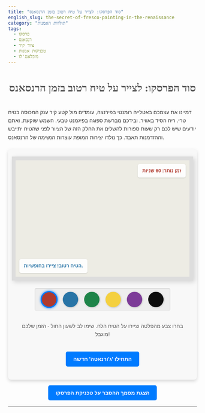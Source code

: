 ```yaml
---
title: "סוד הפרסקו: לצייר על טיח רטוב בזמן הרנסאנס"
english_slug: the-secret-of-fresco-painting-in-the-renaissance
category: "תולדות האמנות"
tags:
  - פרסקו
  - רנסאנס
  - ציור קיר
  - טכניקות אמנות
  - מיכלאנג'לו
---
```

# סוד הפרסקו: לצייר על טיח רטוב בזמן הרנסאנס

דמיינו את עצמכם באטלייה רומנטי בפירנצה, עומדים מול קטע קיר ענק המכוסה בטיח טרי. ריח הסיד באוויר, ובידכם מברשת ספוגה בפיגמנט טבעי. השמש שוקעת, ואתם יודעים שיש לכם רק שעות ספורות להשלים את החלק הזה של הציור לפני שהטיח יתייבש וההזדמנות תאבד. כך נולדו יצירות המופת עוצרות הנשימה של הרנסאנס.

<div id="fresco-app" class="fresco-container">
    <div id="canvas-container" class="art-frame">
        <canvas id="fresco-canvas" width="600" height="400"></canvas>
        <div id="drying-overlay" class="overlay"></div>
        <div id="dry-message" class="overlay-message hidden">הטיח התייבש! הצבע לא ייטמע.</div>
        <div id="timer" class="info-box">זמן נותר: <span id="time-left">60</span> שניות</div>
        <div id="status" class="info-box">הטיח רטוב! ציירו בחופשיות.</div>
    </div>
    <div id="color-palette" class="palette">
        <div class="color-swatch selected" data-color="#B03A2E" style="background-color: #B03A2E;"></div> <!-- Muted Red -->
        <div class="color-swatch" data-color="#2874A6" style="background-color: #2874A6;"></div> <!-- Muted Blue -->
        <div class="color-swatch" data-color="#1E8449" style="background-color: #1E8449;"></div> <!-- Muted Green -->
        <div class="color-swatch" data-color="#F4D03F" style="background-color: #F4D03F;"></div> <!-- Earthy Yellow -->
        <div class="color-swatch" data-color="#7D3C98" style="background-color: #7D3C98;"></div> <!-- Muted Purple -->
        <div class="color-swatch" data-color="#0E0E0E" style="background-color: #0E0E0E;"></div> <!-- Near Black -->
    </div>
    <p class="instruction-text">בחרו צבע מהפלטה וציירו על הטיח הלח. שימו לב לשעון החול - הזמן שלכם מוגבל!</p>
    <button id="start-new-giornata" class="action-button">התחילו 'ג'ורנאטה' חדשה</button>
</div>

<button id="toggle-explanation" class="toggle-button">הצגת מסמך ההסבר על טכניקת הפרסקו</button>

<div id="explanation" class="explanation-section hidden">
    <h2>הסודות העתיקים של הפרסקו בואונו (Fresco Buono)</h2>
    טכניקת ה"פרסקו" (שפירושה באיטלקית: "טרי") היא שיטת ציור קיר ייחודית שבה האמן עובד ישירות על שכבת טיח רטוב וטרייה. הצבעים, שהם פיגמנטים טבעיים טחונים דק מעורבבים עם מים בלבד, חודרים עמוק לתוך הטיח הלח. כאשר הטיח מתייבש, מתרחש תהליך כימי מופלא הנקרא קרבוניזציה: הסידן ההידרוקסידי שבטיח הופך לגבישי סידן פחמתי קשיחים (כמו אבן גיר). הפיגמנטים נלכדים בתוך רשת גבישים זו, והופכים למעשה לחלק בלתי נפרד מהקיר עצמו – לא רק יושבים על פני השטח.

    <h3>מסע בזמן: שורשי הטכניקה</h3>
    פרסקו אינה המצאה של הרנסאנס; היא הייתה בשימוש כבר בתרבויות עתיקות, החל מיוון המינואית (קנוסוס) ועד לרומא העתיקה (פומפיי, הרקולנאום). אך הפריחה המחודשת והכניסה לפנתיאון האמנות העולמית אירעו ברנסאנס האיטלקי (מאות 14-16). שמות כמו ג'וטו, מזאצ'ו, רפאל, וכמובן מיכלאנג'לו, הפכו לשם נרדף ליצירות מופת שנוצרו בטכניקה תובענית זו.

    <h3>בניית הקיר: יסודות הפרסקו</h3>
    הכנה קפדנית היא סוד ההצלחה. הקיר מטופל במספר שכבות טיח, לכל אחת תפקיד:
    <ul>
        <li>**ארצ'יצ'ו (Arriccio):** השכבה הראשונה, מחוספסת ועבה, מונחת ישירות על המבנה האבן או הלבנים. היא מספקת בסיס אחיד ומאפשרת לאמן לשרטט עליה את הקומפוזיציה הכללית בקווים גדולים (ה"סינופיה").</li>
        <li>**אינטונאקו (Intonaco):** השכבה העליונה, חלקה ועדינה יותר, המכילה לרוב אבקת שיש דקה בנוסף לסיד וחול. שכבה זו מונחת רק על השטח שבו האמן מתכוון לעבוד באותו יום. זהו המשטח ה"טרי" שעליו מתבצע הציור בפועל.</li>
    </ul>

    <h3>חומרי הקסם: פיגמנטים וסיד</h3>
    *   **סיד כבוי (Slaked Lime):** המרכיב הקושר, סידן הידרוקסידי (Ca(OH)₂), המעניק לטיח את תכונותיו הכימיות המיוחדות.
    *   **אגרגטים:** חול או אבקת שיש בגדלים שונים, המעורבבים עם הסיד ליצירת הטיח.
    *   **פיגמנטים טבעיים:** אבקות צבע המופקות ממינרלים ואדמות (למשל, אדמה אדומה לאדום, אזוריט לכחול, מלכיט לירוק). פיגמנטים מסוימים שרגישים לבסיסיות של הסיד אינם מתאימים לפרסקו בואונו (כמו חלק מהכחולים והירוקים, מה שהגביל במקצת את פלטת הצבעים). הם מעורבבים במים בלבד, ללא חומר קשר נוסף.

    <h3>ריקוד עם הזמן: תהליך העבודה היומי</h3>
    תהליך יצירת פרסקו הוא מרוץ נגד הזמן, המחייב תכנון וביצוע קפדניים:
    1.  **הכנת הקיר והשרטוט הראשוני (סינופיה):** לאחר יישום הארצ'יצ'ו ויבושו, שורטטה הקומפוזיציה הכללית (לרוב באדמה אדומה) ישירות על הטיח היבש.
    2.  **תכנון ה'ג'ורנאטה':** האמן חילק את היצירה כולה לקטעים קטנים שניתן לצייר ולהשלים ביום עבודה אחד – כל קטע כזה נקרא 'ג'ורנאטה' ("יום" באיטלקית). גודל הג'ורנאטה נקבע לפי מורכבות החלק וקצב העבודה המשוער.
    3.  **יישום האינטונאקו:** ממש לפני תחילת הציור היומי, מניחים שכבה טרייה של אינטונאקו רק על שטח הג'ורנאטה המתוכנן. שכבה זו חייבת להישאר לחה מספיק לאורך כל שעות הציור.
    4.  **העברת השרטוט המדויק:** השרטוט המפורט של הג'ורנאטה הועבר לטיח הלח. שיטות נפוצות כללו: ניקוב קווי השרטוט בסינופיה והטפת אבקת פחם דרך החורים (spolvero), או חריטה עדינה של הקווים מתוך רישום על נייר שהוצמד לקיר.
    5.  **הציור בזמן אמת:** האמן וצוותו ציירו במהירות ובדיוק על האינטונאקו הרטוב. הצבעים נספגו לתוך הטיח הלח. עבודה על טיח שהתייבש חלקית (Fresco Secco) הייתה אפשרית אך פחות עמידה.
    6.  **התייבשות והטמעה (קרבוניזציה):** כשהטיח מתייבש, הסידן ההידרוקסידי מגיב עם הפחמן הדו-חמצני שבאוויר והופך לסידן פחמתי קשה. הפיגמנטים נלכדים במבנה הגבישי החדש. תהליך זה מפסיק כשהטיח יבש לחלוטין.

    <h3>ה'ג'ורנאטה' - יום עבודה של אמן</h3>
    ה'ג'ורנאטה' היא לא רק קטע פיזי בציור, אלא גם יחידת זמן ותכנון. הצורך להשלים את כל הג'ורנאטה לפני שהטיח מתייבש דרש מהאמן תכנון מראש, מיומנות גבוהה ומהירות ביצוע. קווי החיבור העדינים בין ג'ורנאטות שונות ניתנים לעיתים לזיהוי על יצירות פרסקו גדולות, ומהווים עדות לתהליך העבודה.

    <h3>מדוע הזמן כה קריטי? הכימיה שבקיר</h3>
    תהליך הקרבוניזציה, המקנה לפרסקו את עמידותו האגדית, תלוי בנוכחות מים. הסידן ההידרוקסידי (Ca(OH)₂) בטיח הלח סופח CO₂ מהאוויר והופך ל-CaCO₃ (סידן פחמתי). המים משמשים כתווך הכרחי לתגובה זו. הפיגמנטים שחודרים לטיח בזמן שהוא לח נלכדים בתוך גבישי ה-CaCO₃ הנוצרים. ברגע שהטיח יבש לחלוטין, התגובה נפסקת. ציור על טיח יבש ('פרסקו סקו') לא יאפשר לצבעים להיטמע באותה צורה – הם יישארו על פני השטח, יהיו פחות עמידים ויינטו לדהות או להתקלף.

    <h3>מאזן הכוחות: יתרונות וחסרונות</h3>
    *   **יתרונות מדהימים:** עמידות חסרת תקדים לאורך מאות ואלפי שנים, צבעים עזים וזוהרים כשהם נטמעים בטיח הבהיר, חסינות יחסית ללחות ושינויי טמפרטורה.
    *   **אתגרים משמעותיים:** מחייב מהירות, דיוק ותכנון מושלם; קושי רב בתיקונים (לרוב יש להסיר את הטיח ולצייר מחדש את כל הג'ורנאטה); דורש מומחיות רבה לא רק בציור אלא גם בהבנת תהליך הכנת הטיח והכימיה שלו.

    <h3>מופעי ראווה על קירות הזמן</h3>
    יצירות פרסקו מפורסמות כוללות את התקרה האייקונית וה"דין האחרון" בקפלה הסיסטינית (מיכלאנג'לו), ציורי הקיר המרשימים בחדר החתן והכלה במנטובה (אנדראה מנטניה), והפרסקאות המהפכניות בקפלת בראנקאצ'י בפירנצה (מזאצ'ו), ועוד רבות מהעת העתיקה.

    <h3>פרסקו סקו: האלטרנטיבה ה"קלה" יותר?</h3>
    "פרסקו סקו" (Secco - "יבש") היא טכניקה שבה צובעים על טיח שכבר התייבש. בשיטה זו, מערבבים את הפיגמנטים עם חומר מקשר (כמו דבק ביצים, דבק חיות או שמנים) כדי שידבקו לקיר. היתרון הוא האפשרות לעבוד לאט יותר, לתקן בקלות, ולהשתמש בפלטת צבעים רחבה יותר (כולל פיגמנטים שאינם עמידים בפני בסיסיות הסיד). החיסרון הגדול הוא העמידות הנמוכה לאין ערוך לעומת פרסקו בואונו – הצבע נוטה להתקלף ולהתפורר עם הזמן. לכן, פרסקו בואונו נחשב לטכניקה הנעלה והיוקרתית יותר.

    <h3>מאחורי הקלעים: צוות האמנים</h3>
    יצירת ציור פרסקו מונומנטלי לא הייתה עבודה של אדם אחד בלבד. המאסטר היה אמנם אחראי על התפיסה האמנותית, התכנון, השרטוטים הראשיים, ולרוב צייר את החלקים המרכזיים והחשובים בג'ורנאטות. אך לצדו עמד צוות מומחים: גבסנים (intonacatori) מומחים בהכנת הטיח ויישומו בזמן הנכון, עוזרים לערבוב פיגמנטים, ולעיתים גם ציירים שהיו אחראים על רקעים וחלקים פשוטים יותר. שיתוף הפעולה, התיאום והתזמון המדויק של הצוות כולו היו קריטיים להצלחה.
</div>

<style>
    :root {
        --plaster-color: #EDECE4;
        --wet-overlay-color: rgba(174, 214, 241, 0.1); /* Subtle blue hint for wet */
        --dry-overlay-color-start: rgba(250, 240, 230, 0.0); /* Starts transparent */
        --dry-overlay-color-end: rgba(250, 240, 230, 0.7); /* Ends opaque beige */
        --earthy-red: #B03A2E;
        --earthy-blue: #2874A6;
        --highlight-color: #007bff;
        --text-color: #333;
        --subtle-border-color: #ccc;
        --box-shadow-color: rgba(0, 0, 0, 0.15);
        --font-sans: 'Arial', sans-serif;
        --font-serif: 'Georgia', serif; /* Using standard fonts for simplicity */
    }

    body {
        font-family: var(--font-sans);
        line-height: 1.6;
        color: var(--text-color);
        padding-bottom: 40px; /* Add space for sticky elements or just general footer space */
    }

    h1, h2, h3 {
        font-family: var(--font-serif);
        color: #555; /* Slightly darker or different shade */
    }

    h1 {
        text-align: center;
        margin-bottom: 30px;
    }

    #fresco-app {
        display: flex;
        flex-direction: column;
        align-items: center;
        margin-top: 20px;
        padding: 20px;
        background-color: #f8f8f8; /* Light background for the interactive section */
        border-radius: 8px;
        box-shadow: 0 4px 10px var(--box-shadow-color);
    }

    .art-frame {
        position: relative;
        width: 100%;
        max-width: 600px;
        border: 10px solid #ddd; /* Frame border */
        box-shadow: 4px 4px 12px var(--box-shadow-color);
        margin-bottom: 20px;
        background-color: var(--plaster-color); /* Background behind canvas */
        overflow: hidden; /* Ensure overlays stay within bounds */
    }

    #fresco-canvas {
        display: block;
        background-color: var(--plaster-color);
        cursor: crosshair;
        touch-action: none; /* Prevent default touch actions like scrolling/zooming */
    }

    .overlay {
        position: absolute;
        top: 0;
        left: 0;
        width: 100%;
        height: 100%;
        pointer-events: none; /* Allow clicks/touches to pass through */
        transition: background-color 1s ease; /* Smooth transition for drying effect */
    }

    .overlay-message {
         position: absolute;
        top: 50%;
        left: 50%;
        transform: translate(-50%, -50%);
        color: var(--earthy-red);
        font-size: 2em;
        font-weight: bold;
        text-align: center;
        pointer-events: none;
        z-index: 10; /* Ensure it's above the overlay */
        background-color: rgba(255, 255, 255, 0.85);
        padding: 15px 25px;
        border-radius: 8px;
        box-shadow: 0 2px 5px var(--box-shadow-color);
        animation: pulse 1.5s infinite ease-in-out; /* Subtle animation */
    }

    @keyframes pulse {
        0% { transform: translate(-50%, -50%) scale(1); opacity: 1; }
        50% { transform: translate(-50%, -50%) scale(1.05); opacity: 0.9; }
        100% { transform: translate(-50%, -50%) scale(1); opacity: 1; }
    }


    .info-box {
        position: absolute;
        padding: 8px 12px;
        background-color: rgba(255, 255, 255, 0.9);
        border-radius: 5px;
        font-size: 0.9em;
        font-weight: bold;
        box-shadow: 0 1px 3px var(--box-shadow-color);
    }

    #timer {
        top: 10px;
        right: 10px;
        color: var(--earthy-red);
    }

    #status {
        bottom: 10px;
        left: 10px;
        color: var(--earthy-blue);
    }

    #status.dry {
        color: var(--earthy-red);
        font-weight: bold;
    }


    .palette {
        display: flex;
        justify-content: center;
        margin-bottom: 15px;
        padding: 10px;
        background-color: #eee; /* Palette background */
        border-radius: 5px;
        box-shadow: inset 0 1px 3px var(--box-shadow-color);
    }

    .color-swatch {
        width: 35px;
        height: 35px;
        margin: 0 8px;
        cursor: pointer;
        border: 3px solid transparent; /* Border for selection */
        box-shadow: 1px 1px 4px rgba(0, 0, 0, 0.2);
        transition: transform 0.2s ease, border-color 0.2s ease;
        border-radius: 50%; /* Make them round */
    }

    .color-swatch:hover {
        transform: scale(1.15);
    }

    .color-swatch.selected {
        border-color: var(--highlight-color);
        box-shadow: 0 0 6px var(--highlight-color);
        transform: scale(1.1); /* Keep selected slightly larger */
    }

    .instruction-text {
        font-size: 1em;
        color: #555;
        margin-bottom: 20px;
        text-align: center;
    }

    .action-button, .toggle-button {
        display: block;
        margin: 15px auto;
        padding: 12px 20px;
        font-size: 1em;
        cursor: pointer;
        background-color: var(--highlight-color);
        color: white;
        border: none;
        border-radius: 5px;
        transition: background-color 0.3s ease, transform 0.1s ease;
        font-weight: bold;
    }

    .action-button:hover, .toggle-button:hover {
        background-color: #0056b3;
    }
     .action-button:active, .toggle-button:active {
        transform: scale(0.98);
     }


    .explanation-section {
        margin-top: 30px;
        padding: 20px;
        border: 1px solid var(--subtle-border-color);
        background-color: #f9f9f9;
        border-radius: 8px;
        line-height: 1.7;
    }

    .explanation-section h2, .explanation-section h3 {
        color: #444;
        margin-top: 1.5em;
        margin-bottom: 0.8em;
        font-family: var(--font-serif);
    }

     .explanation-section h2:first-child {
         margin-top: 0;
     }

    .explanation-section ul {
        padding-left: 25px;
    }

    .explanation-section li {
        margin-bottom: 0.8em;
    }

     .explanation-section strong {
         color: #555;
     }


    .hidden {
        display: none;
    }

    /* Improve drawing look - maybe add subtle texture or varying opacity via JS */
    /* For simplicity, basic line drawing is kept in JS, but CSS influences the container/background */

</style>

<script>
    document.addEventListener('DOMContentLoaded', () => {
        const canvas = document.getElementById('fresco-canvas');
        const ctx = canvas.getContext('2d');
        const timerDisplay = document.getElementById('time-left');
        const statusDisplay = document.getElementById('status');
        const dryOverlay = document.getElementById('drying-overlay');
        const dryMessage = document.getElementById('dry-message');
        const colorPalette = document.getElementById('color-palette');
        const colorSwatches = colorPalette.querySelectorAll('.color-swatch');
        const toggleExplanationButton = document.getElementById('toggle-explanation');
        const explanationDiv = document.getElementById('explanation');
        const startNewGiornataButton = document.getElementById('start-new-giornata');

        let isDrawing = false;
        let isWet = true;
        let totalTime = 60; // Seconds for one giornata
        let timeLeft = totalTime;
        let timerInterval;
        let lastX = 0;
        let lastY = 0;
        let selectedColor = '#B03A2E'; // Default color
        const dryingStartsAt = 20; // Seconds remaining when drying effect begins
        const dryThreshold = 0; // Seconds remaining when it's considered fully dry

        // Set canvas size based on container
        function resizeCanvas() {
             const container = canvas.parentElement;
             // Maintain aspect ratio or set fixed height - fixed height for now
             canvas.width = container.clientWidth;
             canvas.height = 400;
             // Note: Resizing canvas clears it. In a real app, save/restore content.
             // For this simulation, we start fresh or assume the user redraws.
             // Let's add a simple visual cue to the canvas being fresh.
             // Maybe fill with plaster color? It's already background.
        }

        // Initial resize and add resize listener
        resizeCanvas();
        window.addEventListener('resize', resizeCanvas);

        // Drawing functions
        function getEventPos(e) {
            const rect = canvas.getBoundingClientRect();
            let clientX, clientY;

            if (e.touches && e.touches.length > 0) { // Handle touch events
                clientX = e.touches[0].clientX;
                clientY = e.touches[0].clientY;
            } else { // Handle mouse events
                clientX = e.clientX;
                clientY = e.clientY;
            }

            return [
                clientX - rect.left,
                clientY - rect.top
            ];
        }

        function startDrawing(e) {
            if (!isWet) {
                showDryMessage();
                return;
            }
            e.preventDefault(); // Prevent scrolling on touch devices
            isDrawing = true;
            [lastX, lastY] = getEventPos(e);
            // Start drawing a new path
             ctx.beginPath();
             ctx.moveTo(lastX, lastY);
        }

        function draw(e) {
            if (!isDrawing || !isWet) return;
            e.preventDefault();

            const [x, y] = getEventPos(e);

            // Adjust stroke opacity as it dries
            let opacity = 1;
            if (timeLeft <= dryingStartsAt && timeLeft > dryThreshold) {
                // Fade opacity linearly from 1 to 0 in the drying phase
                opacity = timeLeft / dryingStartsAt; // Simple linear fade
                opacity = Math.max(0.1, opacity); // Minimum opacity so stroke is visible
            } else if (timeLeft <= dryThreshold) {
                 opacity = 0; // Should not draw, but as backup
                 isWet = false; // Ensure isWet is false if timer ran out mid-stroke
                 return; // Stop drawing if fully dry
            }

            const [r, g, b] = hexToRgb(selectedColor);
            ctx.strokeStyle = `rgba(${r}, ${g}, ${b}, ${opacity})`;
            ctx.lineWidth = 4; // Slightly thicker for brush effect
            ctx.lineCap = 'round';
            ctx.lineJoin = 'round'; // Smooth corners

            ctx.lineTo(x, y);
            ctx.stroke();

            [lastX, lastY] = [x, y];
        }

        function stopDrawing() {
            if (isDrawing) {
                 isDrawing = false;
                 ctx.closePath(); // Close the current path
            }
        }

         function hexToRgb(hex) {
            const bigint = parseInt(hex.slice(1), 16);
            const r = (bigint >> 16) & 255;
            const g = (bigint >> 8) & 255;
            const b = bigint & 255;
            return [r, g, b];
        }


        // Timer and Drying functions
        function updateTimer() {
            timeLeft--;
            timerDisplay.textContent = timeLeft;

            // Update drying overlay opacity
            if (timeLeft <= dryingStartsAt && timeLeft >= dryThreshold) {
                 const dryProgress = 1 - (timeLeft / dryingStartsAt); // 0 at start, 1 at end
                 const opacity = dryProgress * (parseFloat(getComputedStyle(document.documentElement).getPropertyValue('--dry-overlay-color-end').split(',')[3]) || 0.7); // Fade to the end opacity
                 dryOverlay.style.backgroundColor = `rgba(250, 240, 230, ${opacity})`;
                 statusDisplay.textContent = "הטיח מתייבש...";
                 statusDisplay.classList.add('drying'); // Add class for potential styling
            } else if (timeLeft < dryThreshold) {
                // Ensure fully dry state is set
                timeLeft = dryThreshold; // Prevent negative time
                timerDisplay.textContent = timeLeft;
            }


            if (timeLeft <= dryThreshold) {
                clearInterval(timerInterval);
                isWet = false;
                statusDisplay.textContent = "הטיח יבש! אי אפשר לצייר.";
                statusDisplay.classList.remove('drying');
                statusDisplay.classList.add('dry');
                dryOverlay.style.backgroundColor = getComputedStyle(document.documentElement).getPropertyValue('--dry-overlay-color-end');
                canvas.style.cursor = 'not-allowed';
                showDryMessage();
            }
        }

        function startTimer() {
             if (timerInterval) clearInterval(timerInterval); // Clear any existing timer
             timerInterval = setInterval(updateTimer, 1000);
        }

        function showDryMessage() {
             dryMessage.classList.remove('hidden');
             // Hide message after a few seconds
             setTimeout(() => {
                 dryMessage.classList.add('hidden');
             }, 3000); // Show for 3 seconds
        }

        // Color palette functions
        function selectColor(color) {
            selectedColor = color;
            colorSwatches.forEach(swatch => swatch.classList.remove('selected'));
            document.querySelector(`.color-swatch[data-color="${color}"]`).classList.add('selected');
        }

        colorSwatches.forEach(swatch => {
            swatch.addEventListener('click', () => {
                selectColor(swatch.getAttribute('data-color'));
            });
        });

        // Explanation toggle
        toggleExplanationButton.addEventListener('click', () => {
            explanationDiv.classList.toggle('hidden');
            if (!explanationDiv.classList.contains('hidden')) {
                toggleExplanationButton.textContent = 'הסתר מסמך הסבר';
            } else {
                toggleExplanationButton.textContent = 'הצגת מסמך ההסבר על טכניקת הפרסקו';
            }
        });

        // Start New Giornata button
        startNewGiornataButton.addEventListener('click', () => {
            resetGiornata();
        });

        function resetGiornata() {
            clearInterval(timerInterval); // Stop current timer
            ctx.clearRect(0, 0, canvas.width, canvas.height); // Clear the canvas
            timeLeft = totalTime; // Reset time
            isWet = true; // Set back to wet
            timerDisplay.textContent = timeLeft; // Update timer display
            statusDisplay.textContent = "הטיח רטוב! ציירו בחופשיות."; // Reset status
            statusDisplay.classList.remove('dry', 'drying'); // Remove dry classes
            dryOverlay.style.backgroundColor = getComputedStyle(document.documentElement).getPropertyValue('--wet-overlay-color'); // Reset overlay
            dryMessage.classList.add('hidden'); // Hide dry message
            canvas.style.cursor = 'crosshair'; // Reset cursor
            startTimer(); // Start timer again
        }


        // Add event listeners for drawing (both mouse and touch)
        canvas.addEventListener('mousedown', startDrawing);
        canvas.addEventListener('mouseup', stopDrawing);
        canvas.addEventListener('mouseout', stopDrawing); // Stop drawing if mouse leaves canvas
        canvas.addEventListener('mousemove', draw);

        canvas.addEventListener('touchstart', startDrawing, { passive: false });
        canvas.addEventListener('touchend', stopDrawing);
        canvas.addEventListener('touchcancel', stopDrawing);
        canvas.addEventListener('touchmove', draw, { passive: false });


        // Initialize
        resetGiornata(); // Start the first giornata
        selectColor(selectedColor); // Select initial color visually
    });
</script>
---